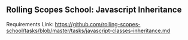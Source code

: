 ## Rolling Scopes School: Javascript Inheritance

Requirements Link: https://github.com/rolling-scopes-school/tasks/blob/master/tasks/javascript-classes-inheritance.md

